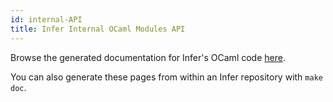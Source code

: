 ```yaml
---
id: internal-API
title: Infer Internal OCaml Modules API
---
```


Browse the generated documentation for Infer's OCaml code [here](/odoc/1.0.0/infer/infer.html).

You can also generate these pages from within an Infer repository with `make doc`.
